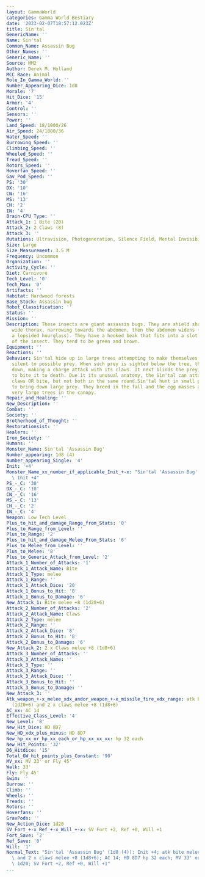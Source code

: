 ```yaml
---
layout: GammaWorld
categories: Gamma World Bestiary
date: '2023-02-07T18:57:12.023Z'
title: Sin'tal
GenericName: ''
Name: Sin'tal
Common_Name: Assassin Bug
Other_Names: ''
Generic_Name: ''
Source: MM2
Author: Derek M. Holland
MCC Race: Animal
Role_In_Gamma_World: ''
Number_Appearing_Dice: 1d8
Morale: '7'
Hit_Dice: '15'
Armor: '4'
Control: ''
Sensors: ''
Power: ''
Land_Speed: 18/1000/26
Air_Speed: 24/1800/36
Water_Speed: ''
Burrowing_Speed: ''
Climbing_Speed: ''
Wheeled_Speed: ''
Tread_Speed: ''
Rotors_Speed: ''
Hoverfan_Speed: ''
Gav_Pod_Speed: ''
PS: '30'
DX: '10'
CN: '16'
MS: '13'
CH: '2'
IN: '4'
Brain-CPU Type: ''
Attack_1: 1 Bite (20)
Attack_2: 2 Claws (8)
Attack_3: ''
Mutations: Ultravision, Photogeneration, Silence Field, Mental Invisibility
Size: Large
Size_Measurement: 3.5 M
Frequency: Uncommon
Organization: ''
Activity_Cycle: ''
Diet: Carnivore
Tech_Level: '0'
Tech_Max: '0'
Artifacts: ''
Habitat: Hardwood forests
Base_Stock: Assassin bug
Robot_Classification: ''
Status: ''
Mission: ''
Description: These insects are giant assassin bugs. They are shield shaped with a
  wide thorax, narrowing towards the abdomen, then the abdomen widens (sort of like
  a lopsided hourglass). They have a hooked beak that fits into a slot on the underside
  of the insect. They tend to be green and brown.
Equipment: ''
Reactions: ''
Behavior: Sin'tal hide up in large trees attempting to make themselves invisible and
  silent to possible prey. When such prey is sighted below the tree, the Sin'tal jumps
  down, making a charge attack with its claws. It next blinds the prey, and attempts
  to bite it to death. Due it its unusual anatomy, the Sin'tal can attack with its
  claws OR bite, but not both in the same round.Sin'tal hunt in small packs in order
  to bring down large prey. They breed in the fall and the egg masses are layed on
  very large trees in the canopy.
Repair_and_Healing: ''
New_Description: ''
Combat: ''
Society: ''
Brotherhood_of_Thought: ''
Restorationsist: ''
Healers: ''
Iron_Society: ''
Humans: ''
Monster_Name: Sin'tal 'Assassin Bug'
Number_appearing: 1d8 (4)
Number_appearing_Single: '4'
Init: '+4'
Monster_Name_xx_number_if_applicable_Init_+-x: "Sin'tal 'Assassin Bug' (1d8 (4)):\
  \ Init +4"
PS_-_C: '30'
DX_-_C: '10'
CN_-_C: '16'
MS_-_C: '13'
CH_-_C: '2'
IN_-_C: '4'
Weapon: Low Tech Level
Plus_to_hit_and_damage_Range_from_Stats: '0'
Plus_to_Range_from_Level: ''
Plus_to_Range: '2'
Plus_to_hit_and_damage_Melee_From_Stats: '6'
Plus_to_Melee_from_Level: ''
Plus_to_Melee: '8'
Plus_to_Generic_Attack_from_Level: '2'
Attack_1_Number_of_Attacks: '1'
Attack_1_Attack_Name: Bite
Attack_1_Type: melee
Attack_1_Range: ''
Attack_1_Attack_Dice: '20'
Attack_1_Bonus_to_Hit: '8'
Attack_1_Bonus_to_Damage: '6'
New_Attack_1: Bite melee +8 (1d20+6)
Attack_2_Number_of_Attacks: '2'
Attack_2_Attack_Name: Claws
Attack_2_Type: melee
Attack_2_Range: ''
Attack_2_Attack_Dice: '8'
Attack_2_Bonus_to_Hit: '8'
Attack_2_Bonus_to_Damage: '6'
New_Attack_2: 2 x Claws melee +8 (1d8+6)
Attack_3_Number_of_Attacks: ''
Attack_3_Attack_Name: ''
Attack_3_Type: ''
Attack_3_Range: ''
Attack_3_Attack_Dice: ''
Attack_3_Bonus_to_Hit: ''
Attack_3_Bonus_to_Damage: ''
New_Attack_3: ''
Atk_weapon_+-x_melee_xdx_andor_weapon_+-x_missile_fire_xdx_range: atk bite melee +8
  (1d20+6) and 2 x claws melee +8 (1d8+6)
AC_xx: AC 14
Effective_Class_Level: '4'
New_Level: '8'
New_Hit_Dice: HD 8D7
New_HD_xdx_plus_minus: HD 8D7
New_hp_xx_or_hp_xx_each_or_hp_xx_xx_xx: hp 32 each
New_Hit_Points: '32'
D6_Hitdice: '15'
Total_GW_hit_points_plus_Constant: '90'
MV_xx: MV 33' or Fly 45'
Walk: 33'
Fly: Fly 45'
Swim: ''
Burrow: ''
Climb: ''
Wheels: ''
Treads: ''
Rotors: ''
Hoverfans: ''
GravPods: ''
New_Action_Dice: 1d20
SV_Fort_+-x_Ref_+-x_Will_+-x: SV Fort +2, Ref +0, Will +1
Fort_Save: '2'
Ref_Save: '0'
Will: '1'
Normal_Text: "Sin'tal 'Assassin Bug' (1d8 (4)): Init +4; atk bite melee +8 (1d20+6)\
  \ and 2 x claws melee +8 (1d8+6); AC 14; HD 8D7 hp 32 each; MV 33' or Fly 45' ;\
  \ 1d20; SV Fort +2, Ref +0, Will +1"
...
```

